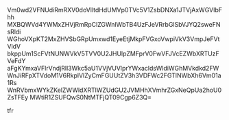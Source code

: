 Vm0wd2VFNUdiRmRXV0doVlltdHdUMVp0TVc5V1ZsbDNXa1JTVjAxWGVIbFhh
MXBQWVd4YWMxZHVjRmRpClZGWnlWbTB4UzFJeVRrbGlSbVJYQ2sweFNsRldi
WGhoVXpKT2MxZHVSbGRpUmxwd1EyeEtjMkpFVGxoVwpiVkV3VmpJeFVtVldV
bkppUm1ScFVtNUNWVkV5TVV0U2JHUlpZMFprV0FwVFJVcEZWbXRTUzFVeFdY
aFgKYmxaVFlrVndjRll3Wkc5aU1VVjVUVlprYWxacldsWldiWGhMVkdkd2FW
WnJiRFpXTVdoM1V6RkplVlZyCmFGUUtZV3h3VDFWc2FGTlNWbXh6Vm01a1Rs
WnRVbmxWYkZKelZWWldXRTlWZUdGU2JVMHhXVmhrZGxNeQpUa2hoU0ZsTFEy
MWtiR1ZSUFQwS0NtMTFjQT09Cgp6Z3Q=

tfr